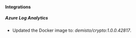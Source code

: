 
#### Integrations
##### Azure Log Analytics
- Updated the Docker image to: *demisto/crypto:1.0.0.42817*.
